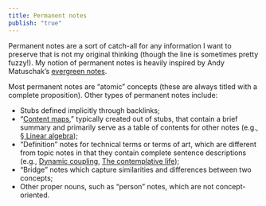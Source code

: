 ```yaml
---
title: Permanent notes
publish: "true"
---
```

Permanent notes are a sort of catch-all for any information I want to preserve that is not my original thinking (though the line is sometimes pretty fuzzy!). My notion of permanent notes is heavily inspired by Andy Matuschak’s [evergreen notes](https://notes.andymatuschak.org/Evergreen_notes). 

Most permanent notes are “atomic” concepts (these are always titled with a complete proposition). Other types of permanent notes include:
- Stubs defined implicitly through backlinks;
- “[Content maps](https://bnnyng.github.io/garden/tags/moc),” typically created out of stubs, that contain a brief summary and primarily serve as a table of contents for other notes (e.g., [§ Linear algebra](https://bnnyng.github.io/garden/%C2%A7-Linear-algebra));
- “Definition” notes for technical terms or terms of art, which are different from topic notes in that they contain complete sentence descriptions (e.g., [Dynamic coupling](https://bnnyng.github.io/garden/Dynamic-coupling), [The contemplative life](https://bnnyng.github.io/garden/The-contemplative-life));
- “Bridge” notes which capture similarities and differences between two concepts;
- Other proper nouns, such as “person” notes, which are not concept-oriented.